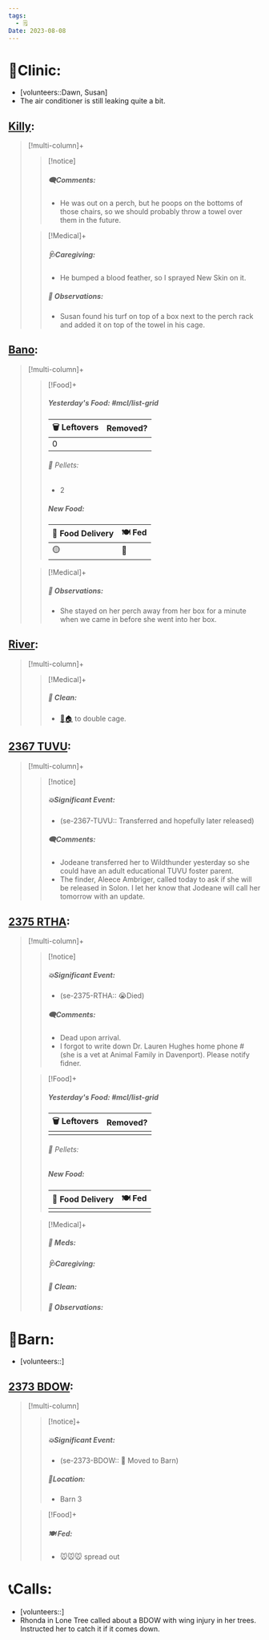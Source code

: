 ```yaml
---
tags:
  - 🗒️
Date: 2023-08-08
---
```


# 🏥Clinic:
- [volunteers::Dawn, Susan]
- The air conditioner is still leaking quite a bit.

## [Killy](../RARE%20Birds/Ed%20Birds/Killy.md):
> [!multi-column]+
>
>> [!notice]
>> ##### 🗨️Comments:
>> - He was out on a perch, but he poops on the bottoms of those chairs, so we should probably throw a towel over them in the future. 
>
>> [!Medical]+
>> ##### 🩺Caregiving:
>> - He bumped a blood feather, so I sprayed New Skin on it.
>>
>> ##### 🔭 Observations:
>> - Susan found his turf on top of a box next to the perch rack and added it on top of the towel in his cage. 

## [Bano](../RARE%20Birds/Ed%20Birds/Bano.md):
> [!multi-column]+
>
>> [!Food]+
>> ##### Yesterday's Food: #mcl/list-grid
>> |🗑️ Leftovers| Removed?
>> |---|---|
>>|0|
>>
>>###### 💩 Pellets:
>>- 2
>>
>> ##### New Food:
>> |🚚 Food Delivery| 🍽️ Fed|
>> |---|---|
>>|🟡|🐀
>
>> [!Medical]+
>> ##### 🔭 Observations:
>> - She stayed on her perch away from her box for a minute when we came in before she went into her box.

## [River](../RARE%20Birds/Ed%20Birds/River.md):
> [!multi-column]+
>
>> [!Medical]+
>>##### 🫧 Clean:
>> - [🧼🏠](../Admin/Codes/Moved%20to%20clean%20cage.md) to double cage.

## [2367 TUVU](../RARE%20Birds/2367%20TUVU.md):
> [!multi-column]+
>
>> [!notice]
>> ##### 💥Significant Event:
>> - (se-2367-TUVU:: Transferred and hopefully later released)
>>
>> ##### 🗨️Comments:
>> - Jodeane transferred her to Wildthunder yesterday so she could have an adult educational TUVU foster parent. 
>> - The finder, Aleece Ambriger, called today to ask if she will be released in Solon. I let her know that Jodeane will call her tomorrow with an update.
>

## [2375 RTHA](../RARE%20Birds/2375%20RTHA.md):
> [!multi-column]+
>
>> [!notice]
>> ##### 💥Significant Event:
>> - (se-2375-RTHA:: 😭Died)
>>
>> ##### 🗨️Comments:
>> - Dead upon arrival.
>> - I forgot to write down Dr. Lauren Hughes home phone # (she is a vet at Animal Family in Davenport). Please notify fidner.
>
>> [!Food]+
>> ##### Yesterday's Food: #mcl/list-grid
>> |🗑️ Leftovers| Removed?
>> |---|---|
>>||
>>
>>###### 💩 Pellets:
>>
>> ##### New Food:
>> |🚚 Food Delivery| 🍽️ Fed|
>> |---|---|
>>||
>
>> [!Medical]+
>> ##### 💊 Meds:
>>
>> ##### 🩺Caregiving:
>>
>>##### 🫧 Clean:
>>
>> ##### 🔭 Observations:

# 🏡Barn:
- [volunteers::]

## [2373 BDOW](../RARE%20Birds/2373%20BDOW.md):
> [!multi-column]
>
>> [!notice]+
>> ##### 💥Significant Event:
>>- (se-2373-BDOW:: 🏡 Moved to Barn)
>>
>> ##### 📍Location:
>>- Barn 3
>>
>
>> [!Food]+
>> ##### 🍽️ Fed:
>> - 🐭🐭🐭 spread out

# 📞Calls:
- [volunteers::]
- Rhonda in Lone Tree called about a BDOW with wing injury in her trees.  Instructed her to catch it if it comes down.